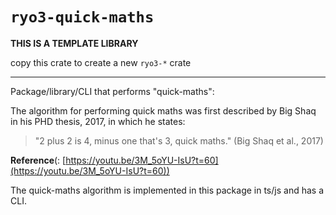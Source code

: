 # `ryo3-quick-maths`

**THIS IS A TEMPLATE LIBRARY**

copy this crate to create a new `ryo3-*` crate

___

Package/library/CLI that performs "quick-maths":

The algorithm for performing quick maths was first described by Big Shaq in his
PHD thesis, 2017, in which he states:

> "2 plus 2 is 4, minus one that's 3, quick maths." (Big Shaq et al., 2017)

**Reference**(: [https://youtu.be/3M_5oYU-IsU?t=60](https://youtu.be/3M_5oYU-IsU?t=60))

The quick-maths algorithm is implemented in this package in ts/js and has a
CLI.
